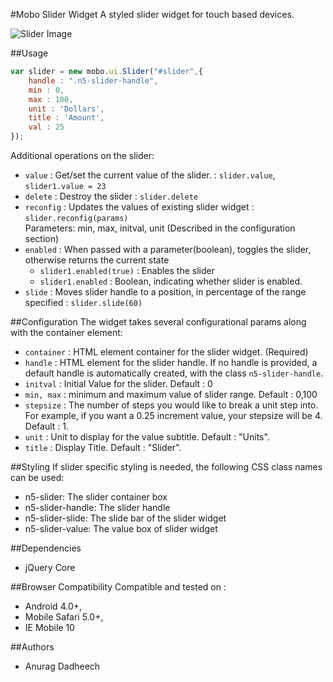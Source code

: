 #Mobo Slider Widget
A styled slider widget for touch based devices.

![Slider Image](https://s3.amazonaws.com/cdn.native5.com/slider-example.png)

##Usage

```javascript
var slider = new mobo.ui.Slider("#slider",{
    handle : ".n5-slider-handle",
    min : 0,
    max : 100,
    unit : 'Dollars',
    title : 'Amount',
    val : 25
});
```
Additional operations on the slider:

* `value` : Get/set the current value of the slider. : `slider.value`, `slider1.value = 23` 
* `delete` : Destroy the slider : `slider.delete`
* `reconfig` : Updates the values of existing slider widget  : `slider.reconfig(params)`  
Parameters: min, max, initval, unit (Described in the configuration section)
* `enabled` : When passed with a parameter(boolean), toggles the slider, otherwise returns the current state  
    *  `slider1.enabled(true)` : Enables the slider 
    *  `slider1.enabled` : Boolean, indicating whether slider is enabled.
* `slide` : Moves slider handle to a position, in percentage of the range specified  : `slider.slide(60)`

##Configuration
The widget takes several configurational params along with the container element:

* `container` : HTML element container for the slider widget. (Required)
* `handle` : HTML element for the slider handle. If no handle is provided, a default handle is automatically created, with the class ```n5-slider-handle```.
* `initval` : Initial Value for the slider. Default : 0 
* `min, max` : minimum and maximum value of slider range. Default : 0,100 
* `stepsize` : The number of steps you would like to break a unit step into. For example, if you want a 0.25 increment value, your stepsize will be 4. Default : 1.
* `unit` : Unit to display for the value subtitle. Default : "Units".
* `title` : Display Title. Default : "Slider".

##Styling
If slider specific styling is needed, the following CSS class names can be used:

* n5-slider: The slider container box
* n5-slider-handle: The slider handle
* n5-slider-slide: The slide bar of the slider widget
* n5-slider-value: The value box of slider widget

##Dependencies 
* jQuery Core

##Browser Compatibility
Compatible and tested on :

* Android 4.0+, 
* Mobile Safari 5.0+, 
* IE Mobile 10

##Authors
* Anurag Dadheech
